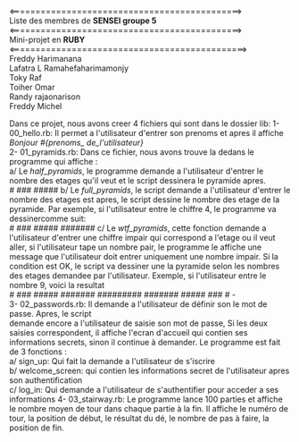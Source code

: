 <=============================================><br>
Liste des membres de <b>SENSEI groupe 5</b><br>
<=============================================><br>
Mini-projet en <b>RUBY</b><br>
<==============================================><br>
Freddy Harimanana <br>
Lafatra L Ramahefaharimamonjy<br>
Toky Raf<br>
Toiher Omar<br>
Randy rajaonarison<br>
Freddy Michel<br>

Dans ce projet, nous avons creer 4 fichiers qui sont dans le dossier lib: 
	1- 00_hello.rb: Il permet a l'utilisateur d'entrer son prenoms et apres il affiche <i>Bonjour #{prenoms_ de_l'utilisateur}</i><br>
	2- 01_pyramids.rb: Dans ce fichier, nous avons trouve la dedans le programme qui affiche 
	:<br>
		a/ Le <i>half_pyramids</i>, le programme demande a l'utilisateur d'entrer le nombre des etages qu'il veut et le script dessinera le pyramide apres.<br>
											#
											###
											#####
		b/ Le <i>full_pyramids</i>, le script demande a l'utilisateur d'entrer le nombre des etages est apres, le script dessine le nombre des etage de la pyramide. Par exemple, si l'utilisateur entre le chiffre 4, le programme va dessinercomme suit:<br>
											   #
											  ###
											 #####
											#######
		c/ Le <i>wtf_pyramids</i>, cette fonction demande a l'utilisateur d'entrer une chiffre impair qui correspond a l'etage ou il veut aller, si l'utilisateur tape un nombre pair, le programme le affiche une message que l'utilisateur doit entrer uniquement une nombre impair. Si la condition est OK, le script va dessiner une la pyramide selon les nombres des etages demandee par l'utilisateur. Exemple, si l'utilisateur entre le nombre 9, voici la resultat<br>
										#
									   ###
									  #####
									 #######
									#########
									 #######
									  #####
									   ###
									    #
-<br>
	3- 02_passwords.rb: Il demande a l'utilisateur de définir son le mot de passe. Apres, le script <br>demande encore a l'utilisateur de saisie son mot de passe, Si les deux saisies correspondent, il affiche l'ecran d'accueil qui contien ses informations secrets, sinon il continue à demander. Le programme est fait de 3 fonctions :<br>
		a/ sign_up:  Qui fait la demande a l'utilisateur de s'iscrire<br>
		b/ welcome_screen:  qui contien les informations secret de l'utilisateur apres son authentification<br>
		c/ log_in:  Qui demande a l'utilisateur de s'authentifier pour acceder a ses informations
	4- 03_stairway.rb: Le programme lance 100 parties et affiche le nombre moyen de tour dans chaque partie à la fin. Il affiche le numéro de tour, la position de début, le résultat du dé, le nombre de pas à faire, la position de fin.<br>

